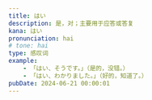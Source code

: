 ```yaml
---
title: はい
description: 是，对；主要用于应答或答复
kana: はい
pronunciation: hai
# tone: hai
type: 感叹词
example:
    - 「はい、そうです。」（是的，没错。）
    - 「はい、わかりました。」（好的，知道了。）
pubDate: 2024-06-21 00:00:01
---
```

